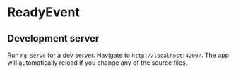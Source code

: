 # ReadyEvent

## Development server

Run `ng serve` for a dev server. Navigate to `http://localhost:4200/`. The app will automatically reload if you change any of the source files.
